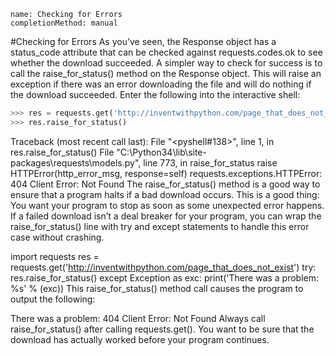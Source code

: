 ```ngMeta
name: Checking for Errors
completionMethod: manual
```
#Checking for Errors
As you’ve seen, the Response object has a status_code attribute that can be checked against requests.codes.ok to see whether the download succeeded. A simpler way to check for success is to call the raise_for_status() method on the Response object. This will raise an exception if there was an error downloading the file and will do nothing if the download succeeded. Enter the following into the interactive shell:

```python
>>> res = requests.get('http://inventwithpython.com/page_that_does_not_exist')
>>> res.raise_for_status()
```
Traceback (most recent call last):
  File "<pyshell#138>", line 1, in <module>
    res.raise_for_status()
  File "C:\Python34\lib\site-packages\requests\models.py", line 773, in raise_for_status
    raise HTTPError(http_error_msg, response=self)
requests.exceptions.HTTPError: 404 Client Error: Not Found
The raise_for_status() method is a good way to ensure that a program halts if a bad download occurs. This is a good thing: You want your program to stop as soon as some unexpected error happens. If a failed download isn’t a deal breaker for your program, you can wrap the raise_for_status() line with try and except statements to handle this error case without crashing.


import requests
res = requests.get('http://inventwithpython.com/page_that_does_not_exist')
try:
    res.raise_for_status()
except Exception as exc:
    print('There was a problem: %s' % (exc))
This raise_for_status() method call causes the program to output the following:


There was a problem: 404 Client Error: Not Found
Always call raise_for_status() after calling requests.get(). You want to be sure that the download has actually worked before your program continues.